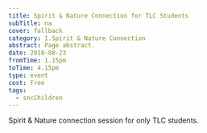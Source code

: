 ```yaml
---
title: Spirit & Nature Connection for TLC Students
subTitle: na
cover: fallback
category: 1.Spirit & Nature Connection
abstract: Page abstract.
date: 2018-08-23
fromTime: 1.15pm
toTime: 4.15pm
type: event
cost: Free
tags:
  - sncChildren
---
```


Spirit & Nature connection session for only TLC students.

